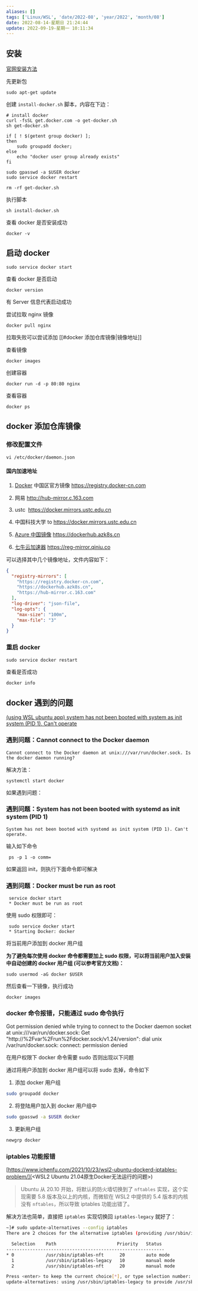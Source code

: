 ```yaml
---
aliases: []
tags: ['Linux/WSL', 'date/2022-08', 'year/2022', 'month/08']
date: 2022-08-14-星期日 21:24:44
update: 2022-09-19-星期一 10:11:34
---
```


## 安装

[官网安装方法](https://docs.docker.com/engine/install/ubuntu/)

先更新包

```shell
sudo apt-get update
```

创建 `install-docker.sh` 脚本，内容在下边：

```shell
# install docker
curl -fsSL get.docker.com -o get-docker.sh
sh get-docker.sh

if [ ! $(getent group docker) ];
then
    sudo groupadd docker;
else
    echo "docker user group already exists"
fi

sudo gpasswd -a $USER docker
sudo service docker restart

rm -rf get-docker.sh
```

执行脚本

```shell
sh install-docker.sh
```

查看 docker 是否安装成功

```shell
docker -v
```

## 启动 docker

```shell
sudo service docker start
```

查看 docker 是否启动

```shell
docker version
```

有 Server 信息代表启动成功

尝试拉取 nginx 镜像

```shell
docker pull nginx
```

拉取失败可以尝试添加 [[#docker 添加仓库镜像|镜像地址]]

查看镜像

```shell
docker images
```

创建容器

```shell
docker run -d -p 80:80 nginx
```

查看容器

```shell
docker ps
```

## docker 添加仓库镜像

### 修改配置文件

```shell
vi /etc/docker/daemon.json
```

#### 国内加速地址

1. [Docker](https://so.csdn.net/so/search?q=Docker&spm=1001.2101.3001.7020) 中国区官方镜像
   https://registry.docker-cn.com

2. 网易
   http://hub-mirror.c.163.com

3. ustc 
   https://docker.mirrors.ustc.edu.cn

4. 中国科技大学 to
   https://docker.mirrors.ustc.edu.cn

5. [Azure 中国镜像](https://github.com/Azure/container-service-for-azure-china/blob/master/aks/README.md#22-container-registry-proxy)
   https://dockerhub.azk8s.cn

6. [七牛云加速器](https://kirk-enterprise.github.io/hub-docs/#/user-guide/mirror)
   https://reg-mirror.qiniu.co

可以选择其中几个镜像地址，文件内容如下：

```json
{
  "registry-mirrors": [
    "https://registry.docker-cn.com",
    "https://dockerhub.azk8s.cn",
    "https://hub-mirror.c.163.com"
  ],
  "log-driver": "json-file",
  "log-opts": {
    "max-size": "100m",
    "max-file": "3"
  }
}
```

### 重启 docker

```shell
sudo service docker restart
```

查看是否成功

```bash
docker info
```

## docker 遇到的问题

[(using WSL ubuntu app) system has not been booted with system as init system (PID 1). Can't operate](https://stackoverflow.com/questions/52604068/using-wsl-ubuntu-app-system-has-not-been-booted-with-system-as-init-system-pi)

### 遇到问题：Cannot connect to the Docker daemon

```shell
Cannot connect to the Docker daemon at unix:///var/run/docker.sock. Is the docker daemon running?
```

解决方法：

```shell
systemctl start docker
```

如果遇到问题：

### 遇到问题：System has not been booted with systemd as init system (PID 1)

```shell
System has not been booted with systemd as init system (PID 1). Can't operate.
```

输入如下命令

```shell
 ps -p 1 -o comm=
```

如果返回 init，则执行下面命令即可解决

### 遇到问题：Docker must be run as root

```shell
 service docker start
 * Docker must be run as root
```

使用 sudo 权限即可：

```
 sudo service docker start
 * Starting Docker: docker
```

将当前用户添加到 docker 用户组

**为了避免每次使用 docker 命令都需要加上 sudo 权限，可以将当前用户加入安装中自动创建的 docker 用户组 (可以参考官方文档)：**

```shell
sudo usermod -aG docker $USER
```

然后查看一下镜像，执行成功

```shell
docker images
```

### docker 命令报错，只能通过 sudo 命令执行

Got permission denied while trying to connect to the Docker daemon socket at unix:///var/run/docker.sock: Get "http://%2Fvar%2Frun%2Fdocker.sock/v1.24/version": dial unix /var/run/docker.sock: connect: permission denied

在用户权限下 docker 命令需要 sudo 否则出现以下问题

通过将用户添加到 docker 用户组可以将 sudo 去掉，命令如下

1. 添加 docker 用户组

```bash
sudo groupadd docker
```

2. 将登陆用户加入到 docker 用户组中

```bash
sudo gpasswd -a $USER docker
```

3. 更新用户组

```bash
newgrp docker
```

### iptables 功能报错

[https://www.ichenfu.com/2021/10/23/wsl2-ubuntu-dockerd-iptables-problem/](<WSL2 Ubuntu 21.04原生Docker无法运行的问题>)

> Ubuntu 从 20.10 开始，将默认的防火墙切换到了 `nftables` 实现，这个实现需要 5.8 版本及以上的内核，而微软在 WSL2 中提供的 5.4 版本的内核没有 `nftables`，所以导致 iptables 功能出错了。

解决方法也简单，直接把 `iptables` 实现切换回 `iptables-legacy` 就好了：

```bash
~]# sudo update-alternatives --config iptables
There are 2 choices for the alternative iptables (providing /usr/sbin/iptables).

  Selection    Path                       Priority   Status
------------------------------------------------------------
* 0            /usr/sbin/iptables-nft      20        auto mode
  1            /usr/sbin/iptables-legacy   10        manual mode
  2            /usr/sbin/iptables-nft      20        manual mode

Press <enter> to keep the current choice[*], or type selection number: 1
update-alternatives: using /usr/sbin/iptables-legacy to provide /usr/sbin/iptables (iptables) in manual mode
```
